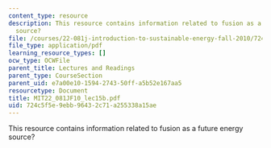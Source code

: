 ```yaml
---
content_type: resource
description: This resource contains information related to fusion as a future energy
  source?
file: /courses/22-081j-introduction-to-sustainable-energy-fall-2010/724c5f5e9ebb96432c71a255338a15ae_MIT22_081JF10_lec15b.pdf
file_type: application/pdf
learning_resource_types: []
ocw_type: OCWFile
parent_title: Lectures and Readings
parent_type: CourseSection
parent_uid: e7a00e10-1594-2743-50ff-a5b52e167aa5
resourcetype: Document
title: MIT22_081JF10_lec15b.pdf
uid: 724c5f5e-9ebb-9643-2c71-a255338a15ae
---
```

This resource contains information related to fusion as a future energy source?